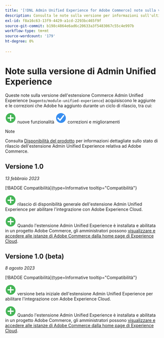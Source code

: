```yaml
---
title: '[!DNL Admin Unified Experience for Adobe Commerce] note sulla versione'
description: Consulta le note sulla versione per informazioni sull'ultima versione dell'estensione  [!DNL Admin Unified Experience]  per Commerce.
exl-id: f8a16c63-13f9-4429-a1cd-2293bc465f9f
source-git-commit: b198c4864e6ad6c20633a3f5483067c55c4e997b
workflow-type: tm+mt
source-wordcount: '179'
ht-degree: 0%

---
```


# Note sulla versione di Admin Unified Experience

Queste note sulla versione dell&#39;estensione Commerce Admin Unified Experience (`magento/module-unified-experience`) acquisiscono le aggiunte e le correzioni che Adobe ha aggiunto durante un ciclo di rilascio, tra cui:

![Nuove](../assets/new.svg) nuove funzionalità
![Problema risolto](../assets/fix.svg) correzioni e miglioramenti


>[!NOTE]
>
>Consulta [Disponibilità del prodotto](https://experienceleague.adobe.com/docs/commerce-operations/release/product-availability.html) per informazioni dettagliate sullo stato di rilascio dell&#39;estensione Admin Unified Experience relativa ad Adobe Commerce.

## Versione 1.0

*13 febbraio 2023*

[!BADGE Compatibilità]{type=Informative tooltip="Compatibilità"}

![Nuovo](../assets/new.svg) rilascio di disponibilità generale dell&#39;estensione Admin Unified Experience per abilitare l&#39;integrazione con Adobe Experience Cloud.

![Nuovo](../assets/new.svg) Quando l&#39;estensione Admin Unified Experience è installata e abilitata in un progetto Adobe Commerce, gli amministratori possono [visualizzare e accedere alle istanze di Adobe Commerce dalla home page di Experience Cloud](admin-unified-experience-integration-overview.md).


## Versione 1.0 (beta)

*8 agosto 2023*

[!BADGE Compatibilità]{type=Informative tooltip="Compatibilità"}

![Nuovo](../assets/new.svg) versione beta iniziale dell&#39;estensione Admin Unified Experience per abilitare l&#39;integrazione con Adobe Experience Cloud.

![Nuovo](../assets/new.svg) Quando l&#39;estensione Admin Unified Experience è installata e abilitata in un progetto Adobe Commerce, gli amministratori possono [visualizzare e accedere alle istanze di Adobe Commerce dalla home page di Experience Cloud](admin-unified-experience-integration-overview.md).
